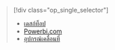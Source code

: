 > [!div class="op_single_selector"]
> * [เดสก์ท็อป](../notification-hubs/notification-hubs-windows-store-dotnet-get-started.md)
> * [Powerbi.com](../notification-hubs/notification-hubs-windows-phone-get-started.md)
> * [อุปกรณ์เคลื่อนที่](../notification-hubs/notification-hubs-ios-get-started.md)
> 
> 

